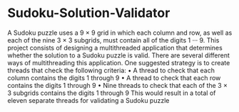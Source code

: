 # Sudoku-Solution-Validator
A Sudoku puzzle uses a 9 × 9 grid in which each column and row, as well as
each of the nine 3 × 3 subgrids, must contain all of the digits 1 ··· 9. This project consists of
designing a multithreaded application that determines whether the solution to
a Sudoku puzzle is valid.
There are several different ways of multithreading this application. One
suggested strategy is to create threads that check the following criteria:
• A thread to check that each column contains the digits 1 through 9
• A thread to check that each row contains the digits 1 through 9
• Nine threads to check that each of the 3 × 3 subgrids contains the digits 1
through 9
This would result in a total of eleven separate threads for validating a
Sudoku puzzle
